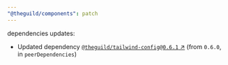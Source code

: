 ```yaml
---
"@theguild/components": patch
---
```

dependencies updates:
  - Updated dependency [`@theguild/tailwind-config@0.6.1` ↗︎](https://www.npmjs.com/package/@theguild/tailwind-config/v/0.6.1) (from `0.6.0`, in `peerDependencies`)
